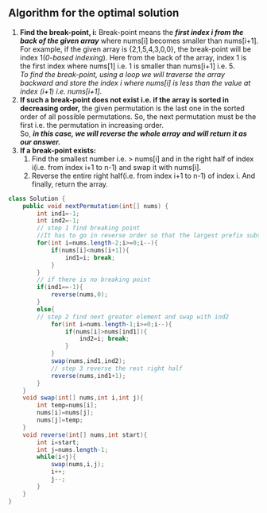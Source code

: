 ## Algorithm for the optimal solution
1. **Find the break-point, i:** Break-point means the **_first index i from the back of the given array_** where nums[i] becomes smaller than nums[i+1].  
    For example, if the given array is {2,1,5,4,3,0,0}, the break-point will be index 1(_0-based indexing_). Here from the back of the array, index 1 is the first index where nums[1] i.e. 1 is smaller than nums[i+1] i.e. 5.  
    _To find the break-point, using a loop we will traverse the array backward and store the index i where nums[i] is less than the value at index (i+1) i.e. nums[i+1]._
2. **If such a break-point does not exist i.e. if the array is sorted in decreasing order,** the given permutation is the last one in the sorted order of all possible permutations. So, the next permutation must be the first i.e. the permutation in increasing order.  
    So, **_in this case, we will reverse the whole array and will return it as our answer._**
3. **If a break-point exists:**
    1. Find the smallest number i.e. > nums[i] and in the right half of index i(i.e. from index i+1 to n-1) and swap it with nums[i].
    2. Reverse the entire right half(i.e. from index i+1 to n-1) of index i. And finally, return the array.
```java
class Solution { 
	public void nextPermutation(int[] nums) { 
		int ind1=-1; 
		int ind2=-1; 
		// step 1 find breaking point 
		//It has to go in reverse order so that the largest prefix substring is found
		for(int i=nums.length-2;i>=0;i--){ 
			if(nums[i]<nums[i+1]){ 
				ind1=i; break; 
			} 
		} 
		// if there is no breaking point 
		if(ind1==-1){ 
			reverse(nums,0); 
		} 
		else{ 
		// step 2 find next greater element and swap with ind2 
			for(int i=nums.length-1;i>=0;i--){ 
				if(nums[i]>nums[ind1]){ 
					ind2=i; break; 
				} 
			} 
			swap(nums,ind1,ind2); 
			// step 3 reverse the rest right half 
			reverse(nums,ind1+1); 
		} 
	} 
	void swap(int[] nums,int i,int j){ 
		int temp=nums[i]; 
		nums[i]=nums[j]; 
		nums[j]=temp; 
	} 
	void reverse(int[] nums,int start){ 
		int i=start; 
		int j=nums.length-1; 
		while(i<j){ 
			swap(nums,i,j); 
			i++; 
			j--; 
		} 
	} 
}
```